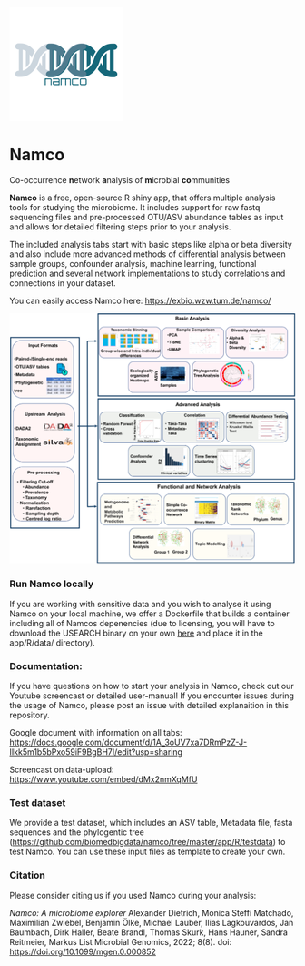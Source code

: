 ![](app/R/www/Logo.png?raw=true "NamcoLogo")

# Namco
Co-occurrence <b>n</b>etwork <b>a</b>nalysis of <b>m</b>icrobial <b>co</b>mmunities

<b>Namco</b> is a free, open-source R shiny app, that offers multiple analysis tools for studying the microbiome. It includes support for raw fastq sequencing files and pre-processed OTU/ASV abundance tables as input and allows for detailed filtering steps prior to your analysis.

The included analysis tabs start with basic steps like alpha or beta diversity and also include more advanced methods of differential analysis between sample groups, confounder analysis, machine learning, functional prediction and several network implementations to study correlations and connections in your dataset.

You can easily access Namco here: <a href=https://exbio.wzw.tum.de/namco/>https://exbio.wzw.tum.de/namco/</a>

![](app/R/www/namco_workflow_final.png?raw=true "NamcoWorkflow")

### Run Namco locally 

If you are working with sensitive data and you wish to analyse it using Namco on your local machine, we offer a Dockerfile that builds a container including all of Namcos depenencies (due to licensing, you will have to download the USEARCH binary on your own <a href=http://www.drive5.com/usearch/download.html>here</a> and place it in the app/R/data/ directory). 

### Documentation:

If you have questions on how to start your analysis in Namco, check out our Youtube screencast or detailed user-manual! If you encounter issues during the usage of Namco, please post an issue with detailed explanaition in this repository. 

Google document with information on all tabs:
https://docs.google.com/document/d/1A_3oUV7xa7DRmPzZ-J-IIkk5m1b5bPxo59iF9BgBH7I/edit?usp=sharing

Screencast on data-upload:
https://www.youtube.com/embed/dMx2nmXqMfU

### Test dataset

We provide a test dataset, which includes an ASV table, Metadata file, fasta sequences and the phylogentic tree (https://github.com/biomedbigdata/namco/tree/master/app/R/testdata) to test Namco. You can use these input files as template to create your own.

### Citation

Please consider citing us if you used Namco during your analysis:

*Namco: A microbiome explorer*
Alexander Dietrich, Monica Steffi Matchado, Maximilian Zwiebel, Benjamin Ölke, Michael Lauber, Ilias Lagkouvardos, Jan Baumbach, Dirk Haller, Beate Brandl, Thomas Skurk, Hans Hauner, Sandra Reitmeier, Markus List
Microbial Genomics, 2022; 8(8). doi: https://doi.org/10.1099/mgen.0.000852
